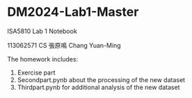 # DM2024-Lab1-Master

ISA5810 Lab 1 Notebook

113062571 CS 張原鳴 Chang Yuan-Ming

The homework includes:

1. Exercise part
2. Secondpart.pynb about the processing of the new dataset
3. Thirdpart.pynb for additional analysis of the new dataset
